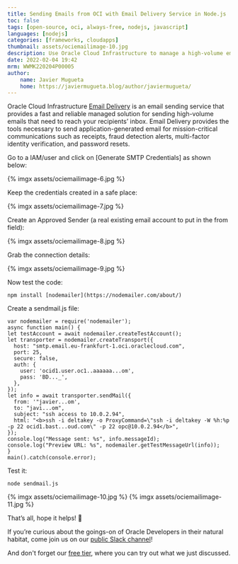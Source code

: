 ```yaml
---
title: Sending Emails from OCI with Email Delivery Service in Node.js 
toc: false
tags: [open-source, oci, always-free, nodejs, javascript]
languages: [nodejs]
categories: [frameworks, cloudapps]
thumbnail: assets/ociemailimage-10.jpg
description: Use Oracle Cloud Infrastructure to manage a high-volume email solution for sending out emails to many recipients for critical communications.
date: 2022-02-04 19:42
mrm: WWMK220204P00005
author:
    name: Javier Mugueta
    home: https://javiermugueta.blog/author/javiermugueta/ 
---
```

Oracle Cloud Infrastructure [Email Delivery](https://docs.oracle.com/en-us/iaas/Content/Email/Concepts/overview.htm) is an email sending service that provides a fast and reliable managed solution for sending high-volume emails that need to reach your recipients’ inbox. Email Delivery provides the tools necessary to send application-generated email for mission-critical communications such as receipts, fraud detection alerts, multi-factor identity verification, and password resets.

Go to a IAM/user and click on [Generate SMTP Credentials] as shown below:

{% imgx assets/ociemailimage-6.jpg  %}

Keep the credentials created in a safe place:

{% imgx assets/ociemailimage-7.jpg %}

Create an Approved Sender (a real existing email account to put in the from field):

{% imgx assets/ociemailimage-8.jpg %}

Grab the connection details:

{% imgx assets/ociemailimage-9.jpg %}

Now test the code:

```console 
npm install [nodemailer](https://nodemailer.com/about/)
```

Create a sendmail.js file:

```console
var nodemailer = require('nodemailer');
async function main() {
let testAccount = await nodemailer.createTestAccount();
let transporter = nodemailer.createTransport({
  host: "smtp.email.eu-frankfurt-1.oci.oraclecloud.com",
  port: 25,
  secure: false,
  auth: {
    user: 'ocid1.user.oc1..aaaaaa...om', 
    pass: 'BD..._', 
  },
});
let info = await transporter.sendMail({
  from: '"javier...om', 
  to: "javi...om", 
  subject: "ssh access to 10.0.2.94",
  html: "<b>ssh -i deltakey -o ProxyCommand=\"ssh -i deltakey -W %h:%p -p 22 ocid1.bast...oud.com\" -p 22 opc@10.0.2.94</b>", 
});
console.log("Message sent: %s", info.messageId);
console.log("Preview URL: %s", nodemailer.getTestMessageUrl(info));
}
main().catch(console.error);
```

Test it:

```console    
node sendmail.js
```

{% imgx assets/ociemailimage-10.jpg %}
{% imgx assets/ociemailimage-11.jpg %}


That’s all, hope it helps! 🙂

If you’re curious about the goings-on of Oracle Developers in their natural habitat, come join us on our [public Slack channel](https://oracledevrel.slack.com/join/shared_invite/zt-uffjmwh3-ksmv2ii9YxSkc6IpbokL1g#/shared-invite/email)!

And don't forget our [free tier](https://signup.cloud.oracle.com/?language=en), where you can try out what we just discussed.

